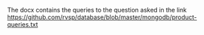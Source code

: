 The docx contains the queries to the question asked in the link https://github.com/rvsp/database/blob/master/mongodb/product-queries.txt
